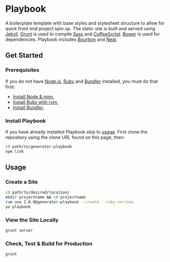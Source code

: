 # Playbook

A boilerplate template with base styles and stylesheet structure to allow for quick front end project spin up. The static site is built and served using [Jekyll](http://jekyllrb.com/). [Grunt](http://gruntjs.com/) is used to compile [Sass](http://sass-lang.com) and [CoffeeScript](http://coffeescript.org). [Bower](http://bower.io/) is used for dependencies. Playbook includes [Bourbon](http://bourbon.io) and [Neat](http://neat.bourbon.io).

## Get Started
### Prerequisites
If you do not have [Node.js](http://nodejs.org/), [Ruby](https://www.ruby-lang.org/en/) and [Bundler](http://bundler.io/) installed, you must do that first:

- [Install Node & npm.](http://madebyhoundstooth.com/blog/install-node-with-homebrew-on-os-x/)
- [Install Ruby with rvm.](https://rvm.io/rvm/install)
- [Install Bundler.](http://bundler.io/)

### Install Playbook
If you have already installed Playbook skip to [usage](#usage). First clone the repository using the clone URL found on this page, then:

````bash
cd path/to/generator-playbook
npm link
````

## Usage
### Create a Site
````bash
cd path/to/desired/location/
mkdir projectname && cd projectname
rvm use 2.0.0@generator-playbook --create --ruby-version
yo playbook
````

### View the Site Locally
````bash
grunt server
````

### Check, Test & Build for Production
````bash
grunt
````

